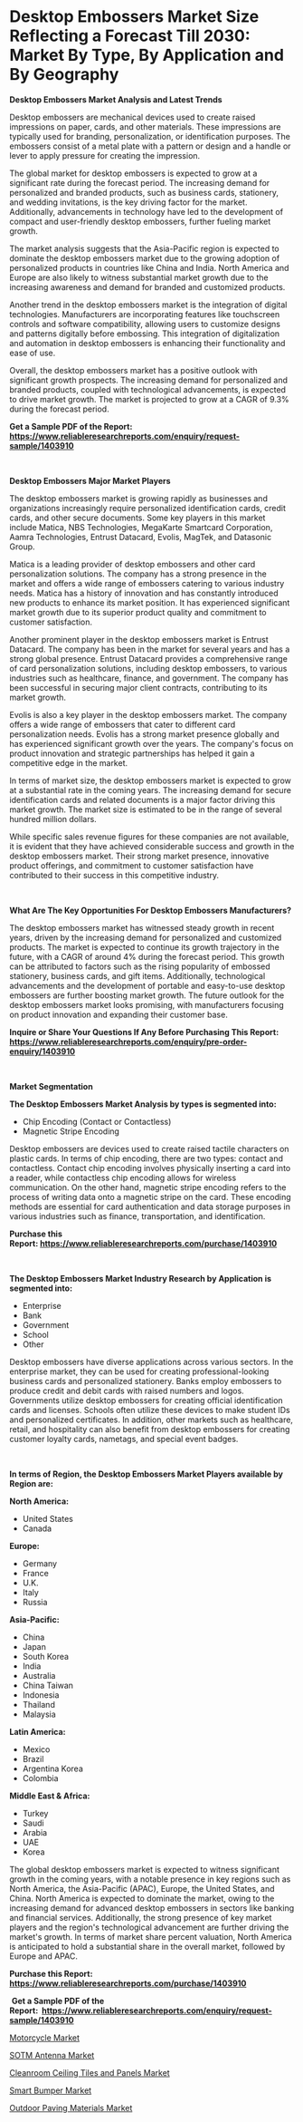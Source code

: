 <p><h1>Desktop Embossers Market Size Reflecting a Forecast Till 2030: Market By Type, By Application and By Geography</h1></p><p><strong>Desktop Embossers Market Analysis and Latest Trends</strong></p>
<p><p>Desktop embossers are mechanical devices used to create raised impressions on paper, cards, and other materials. These impressions are typically used for branding, personalization, or identification purposes. The embossers consist of a metal plate with a pattern or design and a handle or lever to apply pressure for creating the impression.</p><p>The global market for desktop embossers is expected to grow at a significant rate during the forecast period. The increasing demand for personalized and branded products, such as business cards, stationery, and wedding invitations, is the key driving factor for the market. Additionally, advancements in technology have led to the development of compact and user-friendly desktop embossers, further fueling market growth.</p><p>The market analysis suggests that the Asia-Pacific region is expected to dominate the desktop embossers market due to the growing adoption of personalized products in countries like China and India. North America and Europe are also likely to witness substantial market growth due to the increasing awareness and demand for branded and customized products.</p><p>Another trend in the desktop embossers market is the integration of digital technologies. Manufacturers are incorporating features like touchscreen controls and software compatibility, allowing users to customize designs and patterns digitally before embossing. This integration of digitalization and automation in desktop embossers is enhancing their functionality and ease of use.</p><p>Overall, the desktop embossers market has a positive outlook with significant growth prospects. The increasing demand for personalized and branded products, coupled with technological advancements, is expected to drive market growth. The market is projected to grow at a CAGR of 9.3% during the forecast period.</p></p>
<p><strong>Get a Sample PDF of the Report:&nbsp; <a href="https://www.reliableresearchreports.com/enquiry/request-sample/1403910">https://www.reliableresearchreports.com/enquiry/request-sample/1403910</a></strong></p>
<p>&nbsp;</p>
<p><strong>Desktop Embossers Major Market Players</strong></p>
<p><p>The desktop embossers market is growing rapidly as businesses and organizations increasingly require personalized identification cards, credit cards, and other secure documents. Some key players in this market include Matica, NBS Technologies, MegaKarte Smartcard Corporation, Aamra Technologies, Entrust Datacard, Evolis, MagTek, and Datasonic Group.</p><p>Matica is a leading provider of desktop embossers and other card personalization solutions. The company has a strong presence in the market and offers a wide range of embossers catering to various industry needs. Matica has a history of innovation and has constantly introduced new products to enhance its market position. It has experienced significant market growth due to its superior product quality and commitment to customer satisfaction.</p><p>Another prominent player in the desktop embossers market is Entrust Datacard. The company has been in the market for several years and has a strong global presence. Entrust Datacard provides a comprehensive range of card personalization solutions, including desktop embossers, to various industries such as healthcare, finance, and government. The company has been successful in securing major client contracts, contributing to its market growth.</p><p>Evolis is also a key player in the desktop embossers market. The company offers a wide range of embossers that cater to different card personalization needs. Evolis has a strong market presence globally and has experienced significant growth over the years. The company's focus on product innovation and strategic partnerships has helped it gain a competitive edge in the market.</p><p>In terms of market size, the desktop embossers market is expected to grow at a substantial rate in the coming years. The increasing demand for secure identification cards and related documents is a major factor driving this market growth. The market size is estimated to be in the range of several hundred million dollars.</p><p>While specific sales revenue figures for these companies are not available, it is evident that they have achieved considerable success and growth in the desktop embossers market. Their strong market presence, innovative product offerings, and commitment to customer satisfaction have contributed to their success in this competitive industry.</p></p>
<p>&nbsp;</p>
<p><strong>What Are The Key Opportunities For Desktop Embossers Manufacturers?</strong></p>
<p><p>The desktop embossers market has witnessed steady growth in recent years, driven by the increasing demand for personalized and customized products. The market is expected to continue its growth trajectory in the future, with a CAGR of around 4% during the forecast period. This growth can be attributed to factors such as the rising popularity of embossed stationery, business cards, and gift items. Additionally, technological advancements and the development of portable and easy-to-use desktop embossers are further boosting market growth. The future outlook for the desktop embossers market looks promising, with manufacturers focusing on product innovation and expanding their customer base.</p></p>
<p><strong>Inquire or Share Your Questions If Any Before Purchasing This Report: <a href="https://www.reliableresearchreports.com/enquiry/pre-order-enquiry/1403910">https://www.reliableresearchreports.com/enquiry/pre-order-enquiry/1403910</a></strong></p>
<p>&nbsp;</p>
<p><strong>Market Segmentation</strong></p>
<p><strong>The Desktop Embossers Market Analysis by types is segmented into:</strong></p>
<p><ul><li>Chip Encoding (Contact or Contactless)</li><li>Magnetic Stripe Encoding</li></ul></p>
<p><p>Desktop embossers are devices used to create raised tactile characters on plastic cards. In terms of chip encoding, there are two types: contact and contactless. Contact chip encoding involves physically inserting a card into a reader, while contactless chip encoding allows for wireless communication. On the other hand, magnetic stripe encoding refers to the process of writing data onto a magnetic stripe on the card. These encoding methods are essential for card authentication and data storage purposes in various industries such as finance, transportation, and identification.</p></p>
<p><strong>Purchase this Report:&nbsp;<a href="https://www.reliableresearchreports.com/purchase/1403910">https://www.reliableresearchreports.com/purchase/1403910</a></strong></p>
<p>&nbsp;</p>
<p><strong>The Desktop Embossers Market Industry Research by Application is segmented into:</strong></p>
<p><ul><li>Enterprise</li><li>Bank</li><li>Government</li><li>School</li><li>Other</li></ul></p>
<p><p>Desktop embossers have diverse applications across various sectors. In the enterprise market, they can be used for creating professional-looking business cards and personalized stationery. Banks employ embossers to produce credit and debit cards with raised numbers and logos. Governments utilize desktop embossers for creating official identification cards and licenses. Schools often utilize these devices to make student IDs and personalized certificates. In addition, other markets such as healthcare, retail, and hospitality can also benefit from desktop embossers for creating customer loyalty cards, nametags, and special event badges.</p></p>
<p>&nbsp;</p>
<p><strong>In terms of Region, the Desktop Embossers Market Players available by Region are:</strong></p>
<p>
    <p> <strong> North America: </strong>
        <ul>
            <li>United States</li>
            <li>Canada</li>
        </ul>
        </p> 
    <p> <strong> Europe: </strong>
        <ul>
            <li>Germany</li>
            <li>France</li>
            <li>U.K.</li>
            <li>Italy</li>
            <li>Russia</li>
        </ul>
        </p> 
    <p> <strong> Asia-Pacific: </strong>
        <ul>
            <li>China</li>
            <li>Japan</li>
            <li>South Korea</li>
            <li>India</li>
            <li>Australia</li>
            <li>China Taiwan</li>
            <li>Indonesia</li>
            <li>Thailand</li>
            <li>Malaysia</li>
        </ul>
        </p> 
    <p> <strong> Latin America: </strong>
        <ul>
            <li>Mexico</li>
            <li>Brazil</li>
            <li>Argentina Korea</li>
            <li>Colombia</li>
        </ul>
        </p> 
    <p> <strong> Middle East & Africa: </strong>
        <ul>
            <li>Turkey</li>
            <li>Saudi</li>
            <li>Arabia</li>
            <li>UAE</li>
            <li>Korea</li>
        </ul>
    </p>
    </p>
<p><p>The global desktop embossers market is expected to witness significant growth in the coming years, with a notable presence in key regions such as North America, the Asia-Pacific (APAC), Europe, the United States, and China. North America is expected to dominate the market, owing to the increasing demand for advanced desktop embossers in sectors like banking and financial services. Additionally, the strong presence of key market players and the region's technological advancement are further driving the market's growth. In terms of market share percent valuation, North America is anticipated to hold a substantial share in the overall market, followed by Europe and APAC.</p></p>
<p><strong>Purchase this Report: <a href="https://www.reliableresearchreports.com/purchase/1403910">https://www.reliableresearchreports.com/purchase/1403910</a></strong></p>
<p>&nbsp;<strong>Get a Sample PDF of the Report:&nbsp;&nbsp;<a href="https://www.reliableresearchreports.com/enquiry/request-sample/1403910">https://www.reliableresearchreports.com/enquiry/request-sample/1403910</a></strong></p>
<p><strong></strong></p>
<p><p><a href="https://medium.com/@ryansai15420/decoding-motorcycle-market-metrics-market-share-trends-and-growth-patterns-ce81a0f7111a">Motorcycle Market</a></p><p><a href="https://www.linkedin.com/pulse/sotm-antenna-market-size-share-global-analysis-report-ovfce/">SOTM Antenna Market</a></p><p><a href="https://github.com/gshchiplitsov/Market-Research-Report-List-1/blob/main/cleanroom-ceiling-tiles-and-panels-market.md">Cleanroom Ceiling Tiles and Panels Market</a></p><p><a href="https://medium.com/@taraktanay7654/smart-bumper-market-competitive-analysis-market-trends-and-forecast-to-2030-39366d78fcb5">Smart Bumper Market</a></p><p><a href="https://www.linkedin.com/pulse/outdoor-paving-materials-market-size-share-global-analysis-vcd6e/">Outdoor Paving Materials Market</a></p></p>